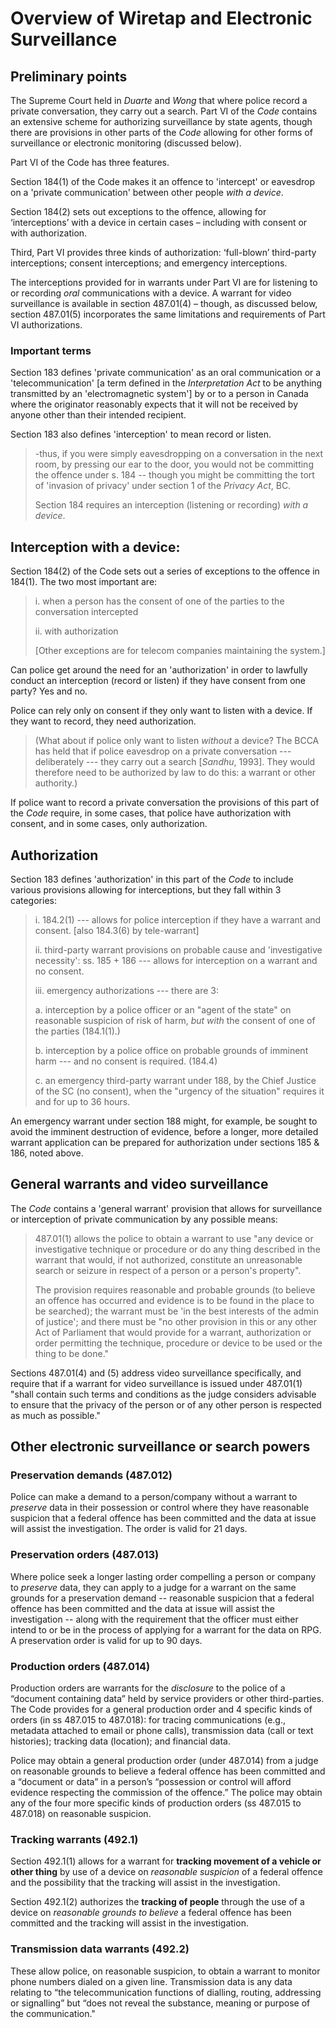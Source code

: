 # Overview of Wiretap and Electronic Surveillance

## Preliminary points

The Supreme Court held in *Duarte* and *Wong* that where police record a private conversation, they carry out a search. Part VI of the *Code* contains an extensive scheme for authorizing surveillance by state agents, though there are provisions in other parts of the *Code* allowing for other forms of surveillance or electronic monitoring (discussed below).

Part VI of the Code has three features.

Section 184(1) of the Code makes it an offence to 'intercept' or
eavesdrop on a 'private communication' between other people *with a
device*.

Section 184(2) sets out exceptions to the offence, allowing for ‘interceptions’ with a device in certain cases – including with consent or with authorization.

Third, Part VI provides three kinds of authorization: ‘full-blown’ third-party interceptions; consent interceptions; and emergency interceptions.

The interceptions provided for in warrants under Part VI are for listening to or recording *oral* communications with a device. A warrant for video surveillance is available in section 487.01(4) – though, as discussed below, section 487.01(5) incorporates the same limitations and requirements of Part VI authorizations.

### Important terms

Section 183 defines 'private communication' as an oral communication or
a 'telecommunication' \[a term defined in the *Interpretation Act* to be
anything transmitted by an 'electromagnetic system'\] by or to a person
in Canada where the originator reasonably expects that it will not be
received by anyone other than their intended recipient.

Section 183 also defines 'interception' to mean record or listen.

> -thus, if you were simply eavesdropping on a conversation in the next
> room, by pressing our ear to the door, you would not be committing the
> offence under s. 184 -- though you might be committing the tort of
> 'invasion of privacy' under section 1 of the *Privacy Act*, BC.
>
> Section 184 requires an interception (listening or recording) *with a
> device*.

## Interception with a device:

Section 184(2) of the Code sets out a series of exceptions to the offence in 184(1). The two most important are:
>
> i\. when a person has the consent of one of the parties to the conversation
> intercepted
>
> ii\. with authorization
>
> \[Other exceptions are for telecom companies maintaining the system.\]

Can police get around the need for an 'authorization' in order to
lawfully conduct an interception (record or listen) if they have consent
from one party? Yes and no.

Police can rely only on consent if they only want to listen with a
device. If they want to record, they need authorization.

> (What about if police only want to listen *without* a device? The BCCA
> has held that if police eavesdrop on a private conversation ---
> deliberately --- they carry out a search \[*Sandhu*, 1993\]. They
> would therefore need to be authorized by law to do this: a warrant or
> other authority.)

If police want to record a private conversation the provisions of this
part of the *Code* require, in some cases, that police have
authorization with consent, and in some cases, only authorization.

## Authorization

Section 183 defines 'authorization' in this part of the *Code* to
include various provisions allowing for interceptions, but they fall
within 3 categories:

> i\. 184.2(1) --- allows for police interception
> if they have a warrant and consent. \[also 184.3(6) by tele-warrant\]
>
> ii\. third-party warrant provisions on probable cause and
> 'investigative necessity': ss. 185 + 186 --- allows for interception
> on a warrant and no consent.
>
> iii\. emergency authorizations --- there are 3:
>
> a\. interception by a police officer or an \"agent of the state\" on
> reasonable suspicion of risk of harm, *but with* the consent of one of
> the parties (184.1(1).)
>
> b\. interception by a police office on probable grounds of imminent
> harm --- and no consent is required. (184.4)
>
> c\. an emergency third-party warrant under 188, by the Chief Justice
> of the SC (no consent), when the "urgency of the situation" requires it and for up to 36 hours.

An emergency warrant under section 188 might, for example, be sought to avoid the imminent destruction of evidence, before a longer, more detailed warrant application can be prepared for authorization under sections 185 & 186, noted above.

## General warrants and video surveillance

The *Code* contains a 'general warrant' provision that allows for
surveillance or interception of private communication by any possible
means:

> 487.01(1) allows the police to obtain a warrant to use "any device or
> investigative technique or procedure or do any thing described in the
> warrant that would, if not authorized, constitute an unreasonable
> search or seizure in respect of a person or a person's property".
>
> The provision requires reasonable and probable grounds (to believe an
> offence has occurred and evidence is to be found in the place to be
> searched); the warrant must be 'in the best interests of the admin of
> justice'; and there must be "no other provision in this or any other
> Act of Parliament that would provide for a warrant, authorization or
> order permitting the technique, procedure or device to be used or the
> thing to be done."

Sections 487.01(4) and (5) address video surveillance specifically, and
require that if a warrant for video surveillance is issued under
487.01(1) "shall contain such terms and conditions as the judge
considers advisable to ensure that the privacy of the person or of any
other person is respected as much as possible."

## Other electronic surveillance or search powers

### Preservation demands (487.012)

Police can make a demand to a person/company without a warrant to *preserve* data in their possession or control where they have reasonable suspicion that a federal offence has been committed and the data at issue will assist the investigation. The order is valid for 21 days.

### Preservation orders (487.013)

Where police seek a longer lasting order compelling a person or company to *preserve* data, they can apply to a judge for a warrant on the same grounds for a preservation demand -- reasonable suspicion that a federal offence has been committed and the data at issue will assist the investigation -- along with the requirement that the officer must either intend to or be in the process of applying for a warrant for the data on RPG. A preservation order is valid for up to 90 days.

### Production orders (487.014)

Production orders are warrants for the *disclosure* to the police of a “document containing data” held by service providers or other third-parties. The Code provides for a general production order and 4 specific kinds of orders (in ss 487.015 to 487.018): for tracing communications (e.g., metadata attached to email or phone calls), transmission data (call or text histories); tracking data (location); and financial data.

 Police may obtain a general production order (under 487.014) from a judge on reasonable grounds to believe a federal offence has been committed and a “document or data” in a person’s “possession or control will afford evidence respecting the commission of the offence.” The police may obtain any of the four more specific kinds of production orders (ss 487.015 to 487.018) on reasonable suspicion.

### Tracking warrants (492.1)

Section 492.1(1) allows for a warrant for **tracking movement of a vehicle or other thing** by use of a device on *reasonable suspicion* of a federal offence and the possibility that the tracking will assist in the investigation.

Section 492.1(2) authorizes the **tracking of people** through the use of a device on *reasonable grounds to believe* a federal offence has been committed and the tracking will assist in the investigation.

### Transmission data warrants (492.2)

These allow police, on reasonable suspicion, to obtain a warrant to monitor phone numbers dialed on a given line. Transmission data is any data relating to “the telecommunication functions of dialling, routing, addressing or signalling” but “does not reveal the substance, meaning or purpose of the communication."  
